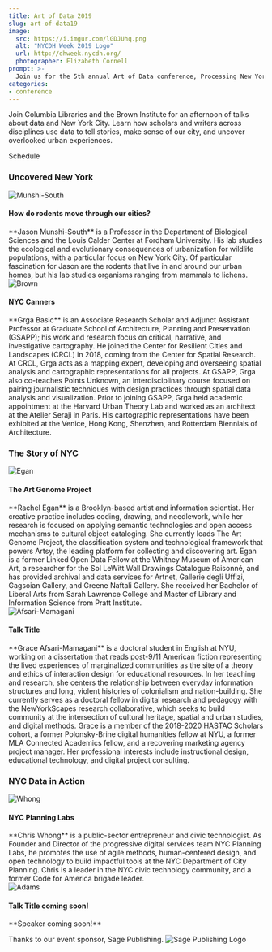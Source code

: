```yaml
---
title: Art of Data 2019
slug: art-of-data19
image:
  src: https://i.imgur.com/lGDJUhq.png
  alt: "NYCDH Week 2019 Logo"
  url: http://dhweek.nycdh.org/
  photographer: Elizabeth Cornell
prompt: >-
  Join us for the 5th annual Art of Data conference, Processing New York
categories:
- conference
---
```


Join Columbia Libraries and the Brown Institute for an afternoon of talks about data and New York City. Learn how scholars and writers across disciplines use data to tell stories, make sense of our city, and uncover overlooked urban experiences.

<div class="card">

<div class="card-header">
<p class="mb-0">Schedule</p>
</div>

<div class="card-body">
<div class="list-group list-group-flush">

<div class="list-group-item">
<h3>Uncovered New York</h3>

<div id="Munshi-South" class="row">
<div class="col-3">
<img src="/assets/imgs/art-of-data/MunshiSouth.Headshot.Oct2015.jpg" class="rounded img-fluid" alt="Munshi-South">
</div>
<div class="col-9">
<h4>How do rodents move through our cities?</h4>
**Jason Munshi-South** is a Professor in the Department of Biological Sciences and the Louis Calder Center at Fordham University. His lab studies the ecological and evolutionary consequences of urbanization for wildlife populations, with a particular focus on New York City. Of particular fascination for Jason are the rodents that live in and around our urban homes, but his lab studies organisms ranging from mammals to lichens.
</div>
</div>

<div id="Basic" class="row">
<div class="col-3">
<img src="/assets/imgs/art-of-data/gbasic-DV.jpg" class="rounded img-fluid" alt="Brown">
</div>
<div class="col-9">
<h4>NYC Canners</h4>
**Grga Basic** is an Associate Research Scholar and Adjunct Assistant Professor at Graduate School of Architecture, Planning and Preservation (GSAPP); his work and research focus on critical, narrative, and investigative cartography. He joined the Center for Resilient Cities and Landscapes (CRCL) in 2018, coming from the Center for Spatial Research. At CRCL, Grga acts as a mapping expert, developing and overseeing spatial analysis and cartographic representations for all projects. At GSAPP, Grga also co-teaches Points Unknown, an interdisciplinary course focused on pairing journalistic techniques with design practices through spatial data analysis and visualization. Prior to joining GSAPP, Grga held academic appointment at the Harvard Urban Theory Lab and worked as an architect at the Atelier Seraji in Paris. His cartographic representations have been exhibited at the Venice, Hong Kong, Shenzhen, and Rotterdam Biennials of Architecture.
</div>
</div>
</div>

<div class="list-group-item">
<h3>The Story of NYC</h3>
<div id="Egan" class="row">
<div class="col-3">
<img src="/assets/imgs/art-of-data/rachel-egan.jpg" class="rounded img-fluid" alt="Egan">
</div>
<div class="col-9">
<h4>The Art Genome Project</h4>
**Rachel Egan** is a Brooklyn-based artist and information scientist. Her creative practice includes coding, drawing, and needlework, while her research is focused on applying semantic technologies and open access mechanisms to cultural object cataloging. She currently leads The Art Genome Project, the classification system and technological framework that powers Artsy, the leading platform for collecting and discovering art. Egan is a former Linked Open Data Fellow at the Whitney Museum of American Art, a researcher for the Sol LeWitt Wall Drawings Catalogue Raisonné, and has provided archival and data services for Artnet, Gallerie degli Uffizi, Gagsoian Gallery, and Greene Naftali Gallery. She received her Bachelor of Liberal Arts from Sarah Lawrence College and Master of Library and Information Science from Pratt Institute.
</div>
</div>

<div id="Afsari-Mamagani" class="row">
<div class="col-3">
<img src="/assets/imgs/art-of-data/afsari-mamagani_headshot.jpg" class="rounded img-fluid" alt="Afsari-Mamagani">
</div>
<div class="col-9">
<h4>Talk Title</h4>
**Grace Afsari-Mamagani** is a doctoral student in English at NYU, working on a dissertation that reads post-9/11 American fiction representing the lived experiences of marginalized communities as the site of a theory and ethics of interaction design for educational resources. In her teaching and research, she centers the relationship between everyday information structures and long, violent histories of colonialism and nation-building. She currently serves as a doctoral fellow in digital research and pedagogy with the NewYorkScapes research collaborative, which seeks to build community at the intersection of cultural heritage, spatial and urban studies, and digital methods. Grace is a member of the 2018-2020 HASTAC Scholars cohort, a former Polonsky-Brine digital humanities fellow at NYU, a former MLA Connected Academics fellow, and a recovering marketing agency project manager. Her professional interests include instructional design, educational technology, and digital project consulting.
</div>
</div>
</div>

<div class="list-group-item">
<h3>NYC Data in Action</h3>

<div id="Whong" class="row">
<div class="col-3">
<img src="/assets/imgs/art-of-data/chris-whong.jpg" class="rounded img-fluid" alt="Whong">
</div>
<div class="col-9">
<h4>NYC Planning Labs</h4>
**Chris Whong** is a public-sector entrepreneur and civic technologist. As Founder and Director of the progressive digital services team NYC Planning Labs, he promotes the use of agile methods, human-centered design, and open technology to build impactful tools at the NYC Department of City Planning. Chris is a leader in the NYC civic technology community, and a former Code for America brigade leader.
</div>
</div>

<div id="Adams" class="row">
<div class="col-3">
<img src="http://icons.iconarchive.com/icons/graphicloads/100-flat/256/home-icon.png" class="rounded img-fluid" alt="Adams">
</div>
<div class="col-9">
<h4>Talk Title coming soon!</h4>
**Speaker coming soon!**
</div>
</div>
</div>
</div>
</div>
</div>

Thanks to our event sponsor, Sage Publishing.
<img src="/assets/imgs/art-of-data/sage-publishing-logo.png" class="rounded img-fluid" alt="Sage Publishing Logo">
